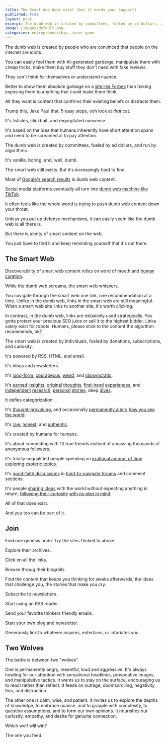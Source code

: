 ```yaml
---
title: The Smart Web does exist (but it needs your support)
published: true
layout: post
excerpt: The dumb web is created by committees, fueled by ad dollars, and run by algorithms.
image: /images/default.png
categories: entrepreneurship, inner-game
---
```


The dumb web is created by people who are convinced that people on the internet are idiots.

You can easily fool them with AI-generated garbarge, manipulate them with cheap tricks, make them buy stuff they don't need with fake reviews.

They can't think for themselves or understand nuance. 

Better to show them absolute garbage on a [site like Forbes](https://detailed.com/google-control/) than risking exposing them to anything that could make them think.

All they want is content that confirms their existing beliefs or distracts them.

Trump this, Jake Paul that, 5 easy steps, ooh look at *that* cat.

It's listicles, clickbait, and regurgitated nonsense.

It's based on the idea that humans inherently have short attention spans and need to be screamed at to pay attention. 

The dumb web is created by committees, fueled by ad dollars, and run by algorithms.

It's vanilla, boring, and, well, dumb.

The smart web still exists. But it's increasingly hard to find.

Most of [Google's search results](https://www.bbc.com/future/article/20240524-how-googles-new-algorithm-will-shape-your-internet) is dumb web content.

Social media platforms eventually all turn into [dumb web machine like TikTok](https://playpermissionless.substack.com/p/twitter-is-now-attention-roulette).

It often feels like the whole world is trying to push dumb web content down your throat.

Unless you put up defense mechanisms, it can easily seem like the dumb web is all there is.

But there is plenty of smart content on the web.

You just have to find it and keep reminding yourself that it's out there.

## The Smart Web

Discoverability of smart web content relies on word of mouth and [human curation](https://www.visakanv.com/blog/bookmarks/).

While the dumb web screams, the smart web whispers.

You navigate through the smart web one link, one recommendation at a time. Unlike in the dumb web, links in the smart web are still meaningful. When a smart web site links to another site, it's worth clicking.

In contrast, in the dumb web, links are exlusively used strategically. You gotta protect your precious SEO juice or sell it to the highest bidder. Links solely exist for robots. Humans, please stick to the content the algorithm recommends, ok?

The smart web is created by individuals, fueled by donations, subscriptions, and curiosity.

It's powered by RSS, HTML, and email.

It's blogs and newsletters.

It's [long-form](https://slatestarcodex.com/2014/07/30/meditations-on-moloch/), [courageous](https://idlewords.com/2012/09/no_evidence_of_disease.htm), [weird](https://samkriss.substack.com/p/taylor-swift-does-not-exist), and [idiosyncratic](https://thezvi.wordpress.com/2017/09/30/slack/). 

It's [earned](https://tynan.com/workonwhat/) [insights](https://sashachapin.substack.com/p/what-the-humans-like-is-responsiveness), [original](https://meltingasphalt.com/ads-dont-work-that-way/) [thoughts](https://tomcritchlow.com/2021/01/26/kairos/), [first-hand](https://blog.tjcx.me/p/40k-fantastic-startup-idea)  [experiences](https://walkingtheworld.substack.com/p/walking-the-world-hanoi-part-1), and [independent](https://aella.substack.com/p/how-relationships-change-over-time) [research](https://waitbutwhy.com/2015/11/the-cook-and-the-chef-musks-secret-sauce.html), [personal](https://medium.com/@AaronBleyaert/how-to-lose-weight-in-4-easy-steps-1f135f7e1dec) [stories](https://blog.scottbritton.me/p/from-becoming-a-somebody-to-becoming), deep [dives](https://slimemoldtimemold.com/2021/04/19/higher-than-the-shoulders-of-giants-or-a-scientists-history-of-drugs/).

It defies categorization. 

It's [thought-provoking](https://www.mrmoneymustache.com/2018/07/25/the-twenty-dollar-swim/), and occasionally [permanently alters](https://sive.rs/ff) [how you see the world](https://web.archive.org/web/20190224043028/http://www.sebastianmarshall.com/the-million-dollar-question).

It's [raw](https://seths.blog/2009/12/fear-of-bad-ideas/), [honest](https://tim.blog/2015/05/06/how-to-commit-suicide/), and [authentic](https://fortelabs.com/blog/the-untethered-soul-the-roadmap-of-my-personal-growth-part-4/).

It's created by humans for humans.

It's about connecting with 10 true friends instead of amassing thousands of anonymous followers.

It's totally unqualified people spending an [irrational amount of time](https://guzey.com/books/why-we-sleep/) [exploring](https://julian.digital/2023/07/06/multi-layered-calendars/) [esoteric topics](https://dynomight.net/categories/air-quality/).

It's [good-faith discussions](https://www.astralcodexten.com/p/a-theoretical-case-against-education/comments) in [hard-to-navigate forums](https://news.ycombinator.com/item?id=40512500) and comment sections.

It's people [sharing ideas](https://justinjackson.ca/surfing) with the world without expecting anything in return, [following their curiosity](https://alexdanco.com/2021/04/10/world-building/) [with no plan in mind](https://justinmares.substack.com/p/the-next-episode-54).

All of that does exist. 

And you too can be part of it.

## Join

Find one genesis node. Try the sites I linked to above.

Explore their archives. 

Click on all the links. 

Browse throug their blogrolls.

Find the content that keeps you thinking for weeks afterwards, the ideas that challenge you, the stories that make you cry.

Subscribe to newsletters.

Start using an RSS reader.

Send your favorite thinkers friendly emails.

Start your own blog and newsletter.

Generously link to whatever inspires, entertains, or infuriates you.

## Two Wolves

The battle is between two "wolves". 

One is permanently angry, resentful, loud and aggressive. It's always howling for our attention with sensational headlines, provocative images, and manipulative tactics. It wants us to stay on the surface, encouraging us to react rather than reflect. It feeds on outrage, doomscrolling, negativity, fear, and distraction.

The other one is calm, wise, and patient. It invites us to explore the depths of knowledge, to embrace nuance, and to grapple with complexity, to question assumptions, and to form our own opinions. It nourishes our curiosity, empathy, and desire for genuine connection.

Which wolf will win?

The one you feed.